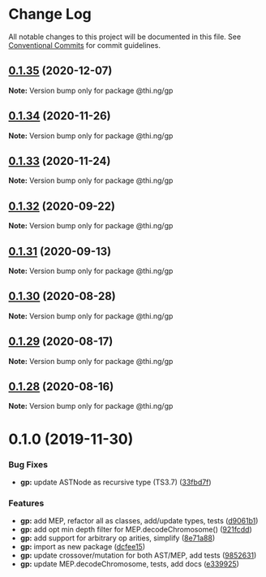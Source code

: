 # Change Log

All notable changes to this project will be documented in this file.
See [Conventional Commits](https://conventionalcommits.org) for commit guidelines.

## [0.1.35](https://github.com/thi-ng/umbrella/compare/@thi.ng/gp@0.1.34...@thi.ng/gp@0.1.35) (2020-12-07)

**Note:** Version bump only for package @thi.ng/gp





## [0.1.34](https://github.com/thi-ng/umbrella/compare/@thi.ng/gp@0.1.33...@thi.ng/gp@0.1.34) (2020-11-26)

**Note:** Version bump only for package @thi.ng/gp





## [0.1.33](https://github.com/thi-ng/umbrella/compare/@thi.ng/gp@0.1.32...@thi.ng/gp@0.1.33) (2020-11-24)

**Note:** Version bump only for package @thi.ng/gp





## [0.1.32](https://github.com/thi-ng/umbrella/compare/@thi.ng/gp@0.1.31...@thi.ng/gp@0.1.32) (2020-09-22)

**Note:** Version bump only for package @thi.ng/gp





## [0.1.31](https://github.com/thi-ng/umbrella/compare/@thi.ng/gp@0.1.30...@thi.ng/gp@0.1.31) (2020-09-13)

**Note:** Version bump only for package @thi.ng/gp





## [0.1.30](https://github.com/thi-ng/umbrella/compare/@thi.ng/gp@0.1.29...@thi.ng/gp@0.1.30) (2020-08-28)

**Note:** Version bump only for package @thi.ng/gp





## [0.1.29](https://github.com/thi-ng/umbrella/compare/@thi.ng/gp@0.1.28...@thi.ng/gp@0.1.29) (2020-08-17)

**Note:** Version bump only for package @thi.ng/gp





## [0.1.28](https://github.com/thi-ng/umbrella/compare/@thi.ng/gp@0.1.27...@thi.ng/gp@0.1.28) (2020-08-16)

**Note:** Version bump only for package @thi.ng/gp





# 0.1.0 (2019-11-30)

### Bug Fixes

* **gp:** update ASTNode as recursive type (TS3.7) ([33fbd7f](https://github.com/thi-ng/umbrella/commit/33fbd7f152df370270690e5b1381a86f647f9b6b))

### Features

* **gp:** add MEP, refactor all as classes, add/update types, tests ([d9061b1](https://github.com/thi-ng/umbrella/commit/d9061b17a6aa89f690a0c97c12825c077f45e38b))
* **gp:** add opt min depth filter for MEP.decodeChromosome() ([921fcdd](https://github.com/thi-ng/umbrella/commit/921fcdd4e1c1919e4539c033df591782b63cff0a))
* **gp:** add support for arbitrary op arities, simplify ([8e71a88](https://github.com/thi-ng/umbrella/commit/8e71a88fb7b1ca36e7b89b5f2923a198c974c575))
* **gp:** import as new package ([dcfee15](https://github.com/thi-ng/umbrella/commit/dcfee156c8b196c6c4a4f2b5f0f7986e19bacee8))
* **gp:** update crossover/mutation for both AST/MEP, add tests ([9852631](https://github.com/thi-ng/umbrella/commit/9852631e227d9704c41f9dbe8a6b2cce10bd8fa9))
* **gp:** update MEP.decodeChromosome, tests, add docs ([e339925](https://github.com/thi-ng/umbrella/commit/e339925bc1fcbf2f7787e6453d2e29922adb3836))
